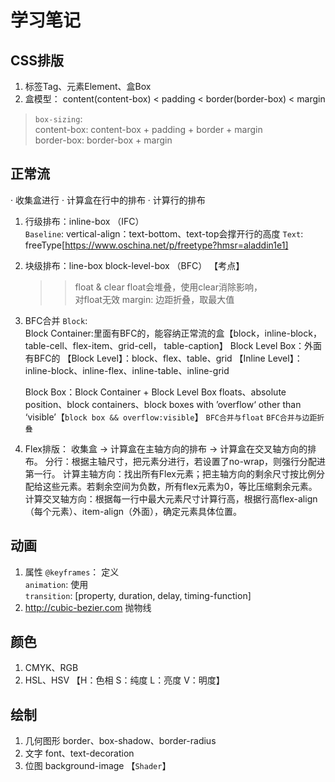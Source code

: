 # 学习笔记

## CSS排版
1. 标签Tag、元素Element、盒Box  
2. 盒模型：
  content(content-box) < padding < border(border-box) < margin  
  > `box-sizing`:  
    content-box: content-box + padding + border + margin  
    border-box: border-box + margin

## 正常流
· 收集盒进行
· 计算盒在行中的排布
· 计算行的排布
  
1. 行级排布：inline-box （IFC）  
   `Baseline`:  vertical-align：text-bottom、text-top会撑开行的高度
   `Text`:  freeType[https://www.oschina.net/p/freetype?hmsr=aladdin1e1]

2. 块级排布：line-box block-level-box （BFC）  【考点】
    >> float & clear
    float会堆叠，使用clear消除影响，<br> 对float无效
    >> margin: 边距折叠，取最大值
3. BFC合并
    `Block`:   
    Block Container:里面有BFC的，能容纳正常流的盒【block，inline-block，table-cell、flex-item、grid-cell， table-caption】
    Block Level Box：外面有BFC的
      【Block Level】：block、flex、table、grid
      【Inline Level】：inline-block、inline-flex、inline-table、inline-grid

    Block Box：Block Container + Block Level Box
      floats、absolute position、block containers、block boxes with ’overflow‘ other than ‘visible’【`block box && overflow:visible`】
      `BFC合并与float`
      `BFC合并与边距折叠`
  4. Flex排版：
    收集盒 -> 计算盒在主轴方向的排布 -> 计算盒在交叉轴方向的排布。
    分行：根据主轴尺寸，把元素分进行，若设置了no-wrap，则强行分配进第一行。
    计算主轴方向：找出所有Flex元素；把主轴方向的剩余尺寸按比例分配给这些元素。若剩余空间为负数，所有flex元素为0，等比压缩剩余元素。
    计算交叉轴方向：根据每一行中最大元素尺寸计算行高，根据行高flex-align（每个元素）、item-align（外面），确定元素具体位置。

## 动画
  1. 属性 
    `@keyframes`： 定义  
    `animation`: 使用  
    `transition`: [property, duration, delay, timing-function] 
  2. http://cubic-bezier.com 抛物线

## 颜色
  1. CMYK、RGB
  2. HSL、HSV 【H：色相 S：纯度 L：亮度 V：明度】

## 绘制
  1. 几何图形 border、box-shadow、border-radius
  2. 文字 font、text-decoration
  3. 位图 background-image 【`Shader`】






